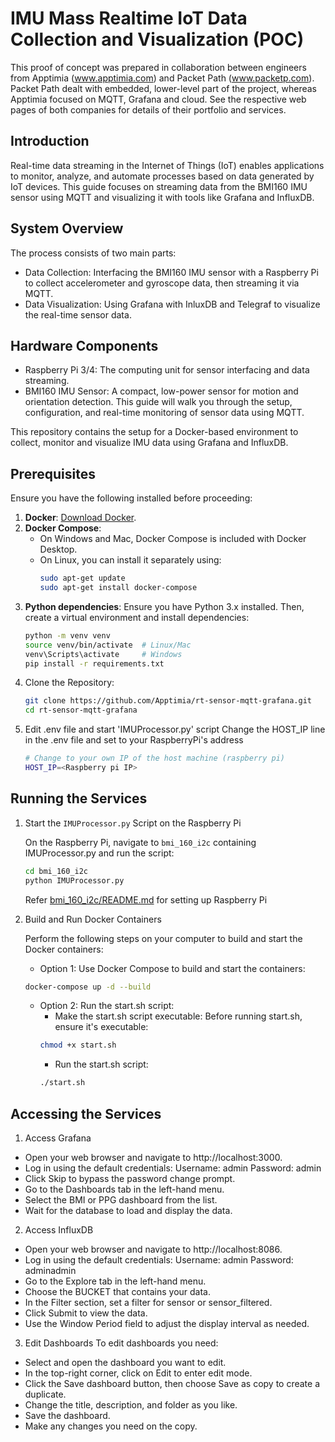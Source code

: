 # IMU Mass Realtime IoT Data Collection and Visualization (POC)

This proof of concept was prepared in collaboration between engineers from Apptimia (www.apptimia.com) and Packet Path (www.packetp.com). Packet Path dealt with embedded, lower-level part of the project, whereas Apptimia focused on MQTT, Grafana and cloud. See the respective web pages of both companies for details of their portfolio and services. 

## Introduction
Real-time data streaming in the Internet of Things (IoT) enables applications to monitor, analyze, and automate processes based on data generated by IoT devices. This guide focuses on streaming data from the BMI160 IMU sensor using MQTT and visualizing it with tools like Grafana and InfluxDB.

## System Overview
The process consists of two main parts:

- Data Collection: Interfacing the BMI160 IMU sensor with a Raspberry Pi to collect accelerometer and gyroscope data, then streaming it via MQTT.
- Data Visualization: Using Grafana with InluxDB and Telegraf to visualize the real-time sensor data.
## Hardware Components
- Raspberry Pi 3/4: The computing unit for sensor interfacing and data streaming.
- BMI160 IMU Sensor: A compact, low-power sensor for motion and orientation detection.
This guide will walk you through the setup, configuration, and real-time monitoring of sensor data using MQTT.

This repository contains the setup for a Docker-based environment to collect, monitor and visualize IMU data using Grafana and InfluxDB.

## Prerequisites

Ensure you have the following installed before proceeding:

1. **Docker**: [Download Docker](https://www.docker.com/products/docker-desktop).
2. **Docker Compose**:
   - On Windows and Mac, Docker Compose is included with Docker Desktop.
   - On Linux, you can install it separately using:
     ```bash
     sudo apt-get update
     sudo apt-get install docker-compose
     ```
3. **Python dependencies**: Ensure you have Python 3.x installed. Then, create a virtual environment and install dependencies:
   ```bash
   python -m venv venv
   source venv/bin/activate  # Linux/Mac
   venv\Scripts\activate     # Windows
   pip install -r requirements.txt
4. Clone the Repository:
   ```bash
   git clone https://github.com/Apptimia/rt-sensor-mqtt-grafana.git
   cd rt-sensor-mqtt-grafana
   ```
5. Edit .env file and start 'IMUProcessor.py' script
   Change the HOST_IP line in the .env file and set to your RaspberryPi's address
   ```bash
   # Change to your own IP of the host machine (raspberry pi)
   HOST_IP=<Raspberry pi IP>
   ```

## Running the Services

1. Start the `IMUProcessor.py` Script on the Raspberry Pi
   
   On the Raspberry Pi, navigate to `bmi_160_i2c` containing IMUProcessor.py and run the script:
   ```bash
   cd bmi_160_i2c
   python IMUProcessor.py
   ```
   Refer [bmi_160_i2c/README.md](https://github.com/Apptimia/rt-sensor-mqtt-grafana/blob/main/bmi_160_i2c/README.md) for setting up Raspberry Pi
2. Build and Run Docker Containers

   Perform the following steps on your computer to build and start the Docker containers:
   - Option 1: Use Docker Compose to build and start the containers:
   ```bash
   docker-compose up -d --build
   ```
   - Option 2: Run the start.sh script:
      - Make the start.sh script executable: Before running start.sh, ensure it's executable:
      ```bash
      chmod +x start.sh
      ```
      - Run the start.sh script:
      ```bash
      ./start.sh
      ```
## Accessing the Services

1. Access Grafana
 - Open your web browser and navigate to http://localhost:3000.
 - Log in using the default credentials:
Username: admin
Password: admin
 - Click Skip to bypass the password change prompt.
 - Go to the Dashboards tab in the left-hand menu.
 - Select the BMI or PPG dashboard from the list.
 - Wait for the database to load and display the data.

2. Access InfluxDB
 - Open your web browser and navigate to http://localhost:8086.
 - Log in using the default credentials:
Username: admin
Password: adminadmin
 - Go to the Explore tab in the left-hand menu.
 - Choose the BUCKET that contains your data.
 - In the Filter section, set a filter for sensor or sensor_filtered.
 - Click Submit to view the data.
 - Use the Window Period field to adjust the display interval as needed.

3. Edit Dashboards
   To edit dashboards you need:
 - Select and open the dashboard you want to edit.
 - In the top-right corner, click on Edit to enter edit mode.
 - Click the Save dashboard button, then choose Save as copy to create a duplicate.
 - Change the title, description, and folder as you like.
 - Save the dashboard.
 - Make any changes you need on the copy.
